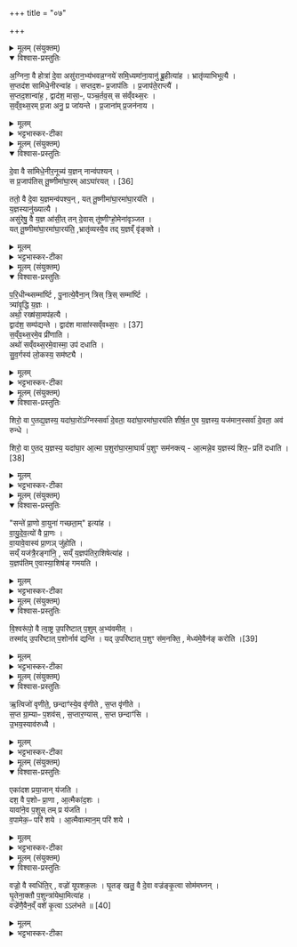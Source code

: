 +++
title = "०७"

+++

<details><summary>मूलम् (संयुक्तम्)</summary>

अ॒ग्निना॒ वै होत्रा॑ दे॒वा असु॑रान॒भ्य॑भवन्न॒ग्नये॑ समि॒ध्यमा॑ना॒यानु॑ ब्रू॒हीत्या॑ह॒ भ्रातृ॑व्याभिभूत्यै स॒प्तद॑श सामिधे॒नीरन्वा॑ह सप्तद॒शᳶ प्र॒जाप॑तिᳶ प्र॒जाप॑ते॒राप्त्यै॑ स॒प्तद॒शान्वा॑ह॒ द्वाद॑श॒ मासा॒ᳶ पञ्च॒र्तव॒स्स स॑व्ँवथ्स॒रस्स॑व्ँवथ्स॒रम्प्र॒जा अनु॒ प्र जा॑यन्ते प्र॒जाना॑म्प्र॒जन॑नाय
</details>

<details open><summary>विश्वास-प्रस्तुतिः</summary>

अ॒ग्निना॒ वै होत्रा॑ दे॒वा असु॑रान॒भ्य॑भवन्न॒ग्नये॑ समि॒ध्यमा॑ना॒यानु॑ ब्रू॒हीत्या॑ह । भ्रातृ॑व्याभिभूत्यै ।  
स॒प्तद॑श सामिधे॒नीरन्वा॑ह । सप्तद॒शᳶ प्र॒जाप॑तिः । प्र॒जाप॑ते॒राप्त्यै॑ ।  
स॒प्तद॒शान्वा॑ह॒ , द्वाद॑श॒ मासा॒ᳶ, पञ्च॒र्तव॒स् स स॑व्ँवथ्स॒रः ।  
स॒व्ँव॒थ्स॒रम् प्र॒जा अनु॒ प्र जा॑यन्ते । प्र॒जाना॑म् प्र॒जन॑नाय ।  
</details>

<details><summary>मूलम्</summary>

अ॒ग्निना॒ वै होत्रा॑ दे॒वा असु॑रान॒भ्य॑भवन्न॒ग्नये॑ समि॒ध्यमा॑ना॒यानु॑ ब्रू॒हीत्या॑ह । भ्रातृ॑व्याभिभूत्यै ।  
स॒प्तद॑श सामिधे॒नीरन्वा॑ह । सप्तद॒शᳶ प्र॒जाप॑तिः । प्र॒जाप॑ते॒राप्त्यै॑ ।  
स॒प्तद॒शान्वा॑ह॒ , द्वाद॑श॒ मासा॒ᳶ, पञ्च॒र्तव॒स् स स॑व्ँवथ्स॒रः ।  
स॒व्ँव॒थ्स॒रम् प्र॒जा अनु॒ प्र जा॑यन्ते । प्र॒जाना॑म् प्र॒जन॑नाय ।  
</details>

<details><summary>भट्टभास्कर-टीका</summary>

1अग्निना वा इत्यादि ॥ गतम् । अग्नये सभिध्यमानायानुब्रूहीति सामिधेनीसंप्रैषः । एवं संप्रैषादग्निनैव होत्रा भ्रातृव्यानभिभवति सप्तदशेति सप्तदशत्वविधिः । गतः ॥
</details>

<details><summary>मूलम् (संयुक्तम्)</summary>

दे॒वा वै सा॑मिधे॒नीर॒नूच्य॑ य॒ज्ञन्नान्व॑पश्य॒न्थ्स प्र॒जाप॑तिस्तू॒ष्णीमा॑घा॒रम् [36]  
आघा॑रय॒त्ततो॒ वै दे॒वा य॒ज्ञमन्व॑पश्य॒न्यत्तू॒ष्णीमा॑घा॒रमा॑घा॒रय॑ति य॒ज्ञस्यानु॑ख्यात्या॒ असु॑रेषु॒ वै य॒ज्ञ आ॑सी॒त्तन्दे॒वास्तू॑ष्णीꣳहो॒मेना॑वृञ्जत॒ यत्तू॒ष्णीमा॑घा॒रमा॑घा॒रय॑ति॒ भ्रातृ॑व्यस्यै॒व तद्य॒ज्ञव्ँवृ॑ङ्क्ते
</details>

<details open><summary>विश्वास-प्रस्तुतिः</summary>

दे॒वा वै सा॑मिधे॒नीर॒नूच्य॑ य॒ज्ञन् नान्व॑पश्यन् ।  
स प्र॒जाप॑तिस् तू॒ष्णीमा॑घा॒रम् आऽघा॑रयत् । [36]  

ततो॒ वै दे॒वा य॒ज्ञमन्व॑पश्य॒न् , यत् तू॒ष्णीमा॑घा॒रमा॑घा॒रय॑ति ।  
य॒ज्ञस्यानु॑ख्यात्यै ।  
असु॑रेषु॒ वै य॒ज्ञ आ॑सी॒त् तन् दे॒वास् तू॑ष्णीꣳहो॒मेना॑वृञ्जत ।  
यत् तू॒ष्णीमा॑घा॒रमा॑घा॒रय॑ति॒ ,भ्रातृ॑व्यस्यै॒व तद् य॒ज्ञव्ँ वृ॑ङ्क्ते ।  
</details>

<details><summary>मूलम्</summary>

दे॒वा वै सा॑मिधे॒नीर॒नूच्य॑ य॒ज्ञन् नान्व॑पश्यन् ।  
स प्र॒जाप॑तिस् तू॒ष्णीमा॑घा॒रम् आऽघा॑रयत् । [36]  

ततो॒ वै दे॒वा य॒ज्ञमन्व॑पश्य॒न् , यत् तू॒ष्णीमा॑घा॒रमा॑घा॒रय॑ति ।  
य॒ज्ञस्यानु॑ख्यात्यै ।  
असु॑रेषु॒ वै य॒ज्ञ आ॑सी॒त् तन् दे॒वास् तू॑ष्णीꣳहो॒मेना॑वृञ्जत ।  
यत् तू॒ष्णीमा॑घा॒रमा॑घा॒रय॑ति॒ ,भ्रातृ॑व्यस्यै॒व तद् य॒ज्ञव्ँ वृ॑ङ्क्ते ।  
</details>

<details><summary>भट्टभास्कर-टीका</summary>

2देवा वा इत्यादि तूष्णीमाघारविधिः ॥ सामिधेनीमात्रेण देवा यज्ञं नान्वपश्यन् । तदा प्रजापतिस्तूष्णीं मन्त्र[न्त्रा] जपेन होममाधारयत् तत इत्यादि । गतम् । असुरेष्वित्यादि । असुरैरात्मसात्कृतं यज्ञं देवास्तूष्णीं होमेनावृञ्जत आददत ॥
</details>

<details><summary>मूलम् (संयुक्तम्)</summary>

परि॒धीन्थ्सम्मा॑र्ष्टि पु॒नात्ये॒वैना॒न्त्रिस्त्रि॒स्सम्मा॑र्ष्टि॒ त्र्या॑वृ॒द्धि य॒ज्ञोऽथो॒ रख्ष॑सा॒मप॑हत्यै॒ द्वाद॑श॒ सम्प॑द्यन्ते॒ द्वाद॑श [37]  
मासाः॑ सव्ँवथ्स॒रस्स॑व्ँवथ्स॒रमे॒व प्री॑णा॒त्यथो॑ सव्ँवथ्स॒रमे॒वास्मा॒ उप॑ दधाति सुव॒र्गस्य॑ लो॒कस्य॒ सम॑ष्ट्यै॒
</details>

<details open><summary>विश्वास-प्रस्तुतिः</summary>

प॒रि॒धीन्थ्सम्मा॑र्ष्टि , पु॒नात्ये॒वैना॒न् त्रिस् त्रि॒स् सम्मा॑र्ष्टि ।  
त्र्या॑वृ॒द्धि य॒ज्ञः ।  
अथो॒ रख्ष॑सा॒मप॑हत्यै ।  
द्वाद॑श॒ सम्प॑द्यन्ते । द्वाद॑श मासा॑स्सव्ँवथ्स॒रः । [37]  
स॒व्ँव॒थ्स॒रमे॒व प्री॑णाति ।  
अथो॑ सव्ँवथ्स॒रमे॒वास्मा॒ उप॑ दधाति ।  
सु॒व॒र्गस्य॑ लो॒कस्य॒ सम॑ष्ट्यै ।  
</details>

<details><summary>मूलम्</summary>

प॒रि॒धीन्थ्सम्मा॑र्ष्टि , पु॒नात्ये॒वैना॒न् त्रिस् त्रि॒स् सम्मा॑र्ष्टि ।  
त्र्या॑वृ॒द्धि य॒ज्ञः ।  
अथो॒ रख्ष॑सा॒मप॑हत्यै ।  
द्वाद॑श॒ सम्प॑द्यन्ते । द्वाद॑श मासा॑स्सव्ँवथ्स॒रः । [37]  
स॒व्ँव॒थ्स॒रमे॒व प्री॑णाति ।  
अथो॑ सव्ँवथ्स॒रमे॒वास्मा॒ उप॑ दधाति ।  
सु॒व॒र्गस्य॑ लो॒कस्य॒ सम॑ष्ट्यै ।  
</details>

<details><summary>भट्टभास्कर-टीका</summary>

3परिधीनित्यादि ॥ त्र्यावृत् त्र्यावृत्तिकः । अथो अपि च त्रिस्त्रिर्मार्जनं रक्षसामहपत्यै भवति; आवृत्तेर्भयातिशयजनकत्वात् । द्वादशेति । अग्निसंमार्गेण सह द्वादश भवन्ति । अथो अपि च संवत्सरमेवास्मै यजमानाय सोमपानस्थानीयमुपदधाति । स्वर्गस्य लोकस्य तत्प्राप्त्यै भवति ॥
</details>

<details><summary>मूलम् (संयुक्तम्)</summary>

शिरो॒ वा ए॒तद्य॒ज्ञस्य॒ यदा॑घा॒रो॑ऽग्निस्सर्वा॑ दे॒वता॒ यदा॑घा॒रमा॑घा॒रय॑ति शीर्ष॒त ए॒व य॒ज्ञस्य॒ यज॑मान॒स्सर्वा॑ दे॒वता॒ अव॑ रुन्द्धे॒ शिरो॒ वा ए॒तद्य॒ज्ञस्य॒ यदा॑घा॒र आ॒त्मा प॒शुरा॑घा॒रमा॒घार्य॑ प॒शुꣳ सम॑नक्त्या॒त्मन्ने॒व य॒ज्ञस्य॑ [38]  
शिर॒ᳶ प्रति॑ दधाति॒
</details>

<details open><summary>विश्वास-प्रस्तुतिः</summary>

शिरो॒ वा ए॒तद्य॒ज्ञस्य॒ यदा॑घा॒रो॑ऽग्निस्सर्वा॑ दे॒वता॒ यदा॑घा॒रमा॑घा॒रय॑ति शीर्ष॒त ए॒व य॒ज्ञस्य॒ यज॑मान॒स्सर्वा॑ दे॒वता॒ अव॑ रुन्धे ।  

शिरो॒ वा ए॒तद् य॒ज्ञस्य॒ यदा॑घा॒र आ॒त्मा प॒शुरा॑घा॒रमा॒घार्य॑ प॒शुꣳ सम॑नक्त्य् - आ॒त्मन्ने॒व य॒ज्ञस्य॑ शिर॒ᳶ प्रति॑ दधाति ।[38]
</details>

<details><summary>मूलम्</summary>

शिरो॒ वा ए॒तद्य॒ज्ञस्य॒ यदा॑घा॒रो॑ऽग्निस्सर्वा॑ दे॒वता॒ यदा॑घा॒रमा॑घा॒रय॑ति शीर्ष॒त ए॒व य॒ज्ञस्य॒ यज॑मान॒स्सर्वा॑ दे॒वता॒ अव॑ रुन्धे ।  

शिरो॒ वा ए॒तद् य॒ज्ञस्य॒ यदा॑घा॒र आ॒त्मा प॒शुरा॑घा॒रमा॒घार्य॑ प॒शुꣳ सम॑नक्त्य् - आ॒त्मन्ने॒व य॒ज्ञस्य॑ शिर॒ᳶ प्रति॑ दधाति ।[38]
</details>

<details><summary>भट्टभास्कर-टीका</summary>

4शिरो वा इत्यादि ॥ आघारो यज्ञस्य शिरस्थानीयः, प्राधान्यात्, प्राथम्याद्वा । गतमन्यत् । आघारेण सर्वदेवतात्मनोऽग्नेरवरोधात् सर्वा देवता अवरुद्धा भवन्ति । तथा आघारणानन्तरं आत्मनः पशोस्समञ्जनात् आत्मन्येव यज्ञस्य शिरः प्रतिदधाति प्रतिष्ठापयति ॥
</details>

<details><summary>मूलम् (संयुक्तम्)</summary>

सन्ते॑ प्रा॒णो वा॒युना॑ गच्छता॒मित्या॑ह वायुदेव॒त्यो॑ वै प्रा॒णो वा॒यावे॒वास्य॑ प्रा॒णञ्जु॑होति॒ सय्ँयज॑त्रै॒रङ्गा॑नि॒ सय्ँय॒ज्ञप॑तिरा॒शिषेत्या॑ह य॒ज्ञप॑तिमे॒वास्या॒शिष॑ङ्गमयति
</details>

<details open><summary>विश्वास-प्रस्तुतिः</summary>

"सन्ते॑ प्रा॒णो वा॒युना॑ गच्छता॒म्" इत्या॑ह ।  
वा॒यु॒दे॒व॒त्यो॑ वै प्रा॒णः ।  
वा॒यावे॒वास्य॑ प्रा॒णञ् जु॑होति ।  
सय्ँ यज॑त्रै॒रङ्गा॑नि॒ , सय्ँ य॒ज्ञप॑तिरा॒शिषेत्या॑ह ।  
य॒ज्ञप॑तिम् ए॒वास्या॒शिष॑ङ् गमयति ।  
</details>

<details><summary>मूलम्</summary>

"सन्ते॑ प्रा॒णो वा॒युना॑ गच्छता॒म्" इत्या॑ह ।  
वा॒यु॒दे॒व॒त्यो॑ वै प्रा॒णः ।  
वा॒यावे॒वास्य॑ प्रा॒णञ् जु॑होति ।  
सय्ँ यज॑त्रै॒रङ्गा॑नि॒ , सय्ँ य॒ज्ञप॑तिरा॒शिषेत्या॑ह ।  
य॒ज्ञप॑तिम् ए॒वास्या॒शिष॑ङ् गमयति ।  
</details>

<details><summary>भट्टभास्कर-टीका</summary>

5सं ते प्राण इति ॥ जुह्वा पशुसमञ्जनं ललाटे । वायुभूतात्मा वायुदेवत्यः प्राणः । तद्वायावेवास्य पशोः प्राणं दधाति स्थापयति । संयजत्रैरिति ककुदि समञ्जनम् । सं यज्ञपतिरिति दक्षिणश्रोणिसमञ्जनम् । यज्ञपतिमेवेति । अस्य पशोः आशिषं फलं यजमानं गमयति ॥
</details>

<details><summary>मूलम् (संयुक्तम्)</summary>

वि॒श्वरू॑पो॒ वै त्वा॒ष्ट्र उ॒परि॑ष्टात्प॒शुम॒भ्य॑वमी॒त्तस्मा॑दु॒परि॑ष्टात्प॒शोर्नाव॑ द्यन्ति॒ यदु॒परि॑ष्टात्प॒शुꣳ स॑म॒नक्ति॒ मेध्य॑मे॒व [39]  
ए॒न॒ङ्क॒रो॒त्य्
</details>

<details open><summary>विश्वास-प्रस्तुतिः</summary>

वि॒श्वरू॑पो॒ वै त्वा॒ष्ट्र उ॒परि॑ष्टात् प॒शुम् अ॒भ्य॑वमीत् ।  
तस्मा॑द् उ॒परि॑ष्टात् प॒शोर्नाव॑ द्यन्ति ।
यद् उ॒परि॑ष्टात् प॒शुꣳ स॑म॒नक्ति॒ , मेध्य॑मे॒वैन॑ङ् करोति ।[39]  
</details>

<details><summary>मूलम्</summary>

वि॒श्वरू॑पो॒ वै त्वा॒ष्ट्र उ॒परि॑ष्टात् प॒शुम् अ॒भ्य॑वमीत् ।  
तस्मा॑द् उ॒परि॑ष्टात् प॒शोर्नाव॑ द्यन्ति ।
यद् उ॒परि॑ष्टात् प॒शुꣳ स॑म॒नक्ति॒ , मेध्य॑मे॒वैन॑ङ् करोति ।[39]  
</details>

<details><summary>भट्टभास्कर-टीका</summary>

6विश्वरूपस्त्वष्टुः पुत्रः पशुमुपरिष्टान्मुखे अभ्यवमीत् अभिवमनं कृतवान् । तस्मादशुद्धत्वादुपरिष्टान्नावद्यन्ति । उपरिष्टात्समञ्जनेन मेधार्हमेनं करोति ॥
</details>

<details><summary>मूलम् (संयुक्तम्)</summary>

ऋ॒त्विजो॑ वृणीते॒ छन्दाꣳ॑स्ये॒व वृ॑णीते स॒प्त वृ॑णीते स॒प्त ग्रा॒म्याᳶ प॒शव॑स्स॒प्तार॒ण्यास्स॒प्त छन्दाꣳ॑स्यु॒भय॒स्याव॑रुद्ध्या॒
</details>

<details open><summary>विश्वास-प्रस्तुतिः</summary>

ऋ॒त्विजो॑ वृणीते॒, छन्दाꣳ॑स्ये॒व वृ॑णीते , स॒प्त वृ॑णीते ।   
स॒प्त ग्रा॒म्याᳶ प॒शव॑स् , स॒प्तार॒ण्यास् , स॒प्त छन्दाꣳ॑सि ।  
उ॒भय॒स्याव॑रुध्यै ।  
</details>

<details><summary>मूलम्</summary>

ऋ॒त्विजो॑ वृणीते॒, छन्दाꣳ॑स्ये॒व वृ॑णीते , स॒प्त वृ॑णीते ।   
स॒प्त ग्रा॒म्याᳶ प॒शव॑स् , स॒प्तार॒ण्यास् , स॒प्त छन्दाꣳ॑सि ।  
उ॒भय॒स्याव॑रुध्यै ।  
</details>

<details><summary>भट्टभास्कर-टीका</summary>

7ऋत्विज इति ॥ अत्रैव वरणं न्याय्यं, इह विधानात् । छन्दांस्येवेति । सप्तत्वान्वयात्सप्तेति । सप्तदशो[शशब्दो] घृतादित्वादन्तोदात्तः । ग्राम्या आरण्या उक्ताः । उभयस्येति । पशूनां छन्दसां च ॥
</details>

<details><summary>मूलम् (संयुक्तम्)</summary>

एका॑दश प्रया॒जान्य॑जति॒ दश॒ वै प॒शोᳶ प्रा॒णा आ॒त्मैका॑द॒शो यावा॑ने॒व प॒शुस्तम्प्र य॑जति व॒पामेक॒ᳶ परि॑ शय आ॒त्मैवात्मान॒म्परि॑ शये॒
</details>

<details open><summary>विश्वास-प्रस्तुतिः</summary>

एका॑दश प्रया॒जान् य॑जति ।  
दश॒ वै प॒शोᳶ प्रा॒णा , आ॒त्मैका॑द॒शः ।  
यावा॑ने॒व प॒शुस् तम् प्र य॑जति ।  
व॒पामेक॒ᳶ परि॑ शये । आ॒त्मैवात्मान॒म् परि॑ शये ।  
</details>

<details><summary>मूलम्</summary>

एका॑दश प्रया॒जान् य॑जति ।  
दश॒ वै प॒शोᳶ प्रा॒णा , आ॒त्मैका॑द॒शः ।  
यावा॑ने॒व प॒शुस् तम् प्र य॑जति ।  
व॒पामेक॒ᳶ परि॑ शये । आ॒त्मैवात्मान॒म् परि॑ शये ।  
</details>

<details><summary>भट्टभास्कर-टीका</summary>

8एकादशेति संख्याविधिः ॥ दशेति । सप्त शीर्षण्याः, द्वाववाञ्चौ, नाभिश्चेति । यावानिति । समस्तमेव पशुं प्रयजति प्रथमतो यजति । वपामित्यादि । एवमेकादशसु प्रयाजेषु सत्सु स्वयं गुणो भवति । योयमेकोन्त्यः प्रयाजः स आत्मैकादश इत्युक्तः । सोयमेवं सति वपां परिशये । समीपशयनं परिशयनम्, तदव्यवधानेन वर्तते इति यावत् । वपाकालमास्ते इदानीं न क्रियते । कीदृशोयं गुण इत्याह - आत्मैव ह्यात्मानं परिशेते एकादशस्यात्मत्वात् । आत्मा वपेति च पश्वात्मत्वात् । लक्षणे वा अनोः कर्मप्रवचनीयत्वं अन्त्यः प्रयाजो वपां लक्षीकृत्य शेते इति । 'लोपस्त आत्मने पदेषु' इति तलोपः ॥
</details>

<details><summary>मूलम् (संयुक्तम्)</summary>

वज्रो॒ वै स्वधि॑ति॒र्वज्रो॑ यूपशक॒लो घृ॒तङ्खलु॒ वै दे॒वा वज्र॑ङ्कृ॒त्वा सोम॑मघ्नन्घृ॒तेना॒क्तौ प॒शुन्त्रा॑येथा॒मित्या॑ह॒ वज्रे॑णै॒वैन॒व्ँवशे॑ कृ॒त्वा ल॑भते ॥ [40]  
</details>

<details open><summary>विश्वास-प्रस्तुतिः</summary>

वज्रो॒ वै स्वधि॑ति॒र् , वज्रो॑ यूपशक॒लः ।
घृ॒तङ् खलु॒ वै दे॒वा वज्र॑ङ्कृ॒त्वा सोम॑मघ्नन् ।  
घृ॒तेना॒क्तौ प॒शुन्त्रा॑येथा॒मित्या॑ह ।  
वज्रे॑णै॒वैन॒व्ँ वशे॑ कृ॒त्वा ऽऽल॑भते ॥ [40]  
</details>

<details><summary>मूलम्</summary>

वज्रो॒ वै स्वधि॑ति॒र् , वज्रो॑ यूपशक॒लः ।
घृ॒तङ् खलु॒ वै दे॒वा वज्र॑ङ्कृ॒त्वा सोम॑मघ्नन् ।  
घृ॒तेना॒क्तौ प॒शुन्त्रा॑येथा॒मित्या॑ह ।  
वज्रे॑णै॒वैन॒व्ँ वशे॑ कृ॒त्वा ऽऽल॑भते ॥ [40]  
</details>

<details><summary>भट्टभास्कर-टीका</summary>

9घृतेनाक्ताविति स्वरुस्वधितिभ्यां पशुसमञ्जनम् । ताविह त्रायेथाम् । वज्रो वा इत्यादि । वज्रवदमोघसाधनं स्वधितिः शस्त्रं यूपशकलं स्वरुश्च । अथ येनाज्येनाञ्ज्यते तदपि वज्रमित्याह - घृतेनेत्यादि । तस्मादनेन मन्त्रेण ताभ्यां तादृशाज्याभ्यक्ताभ्यां पशोस्समञ्जने वज्रेणैव वशे कृत्वा विधेयीकृत्य पशुमालभते संज्ञयति ॥

इति षष्ठे तृतीये सप्तमोनुवाकाः ॥
</details>
